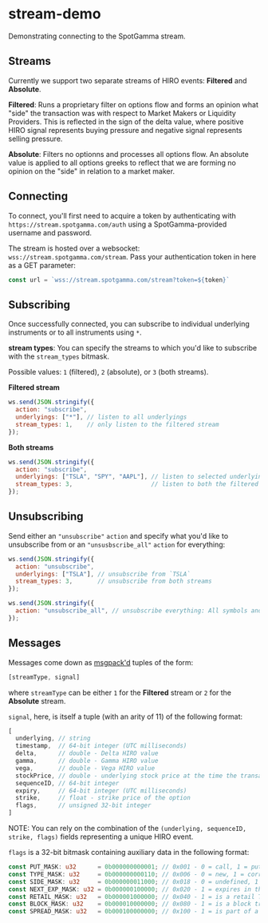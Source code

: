 # stream-demo
Demonstrating connecting to the SpotGamma stream.

## Streams
Currently we support two separate streams of HIRO events: **Filtered** and **Absolute**.

**Filtered**: Runs a proprietary filter on options flow  and forms an opinion what "side" the transaction was with respect to Market Makers or Liquidity Providers.  This is  reflected in the sign of the delta value, where positive HIRO signal represents buying pressure and negative signal represents selling pressure.

**Absolute**: Filters no optionns and processes all options flow.  An absolute value is applied to all options greeks to reflect that we are forming no opinion on the "side" in relation to a market maker.

## Connecting
To connect, you'll first need to acquire a token by authenticating with `https://stream.spotgamma.com/auth` using a SpotGamma-provided username and password.

The stream is hosted over a websocket: `wss://stream.spotgamma.com/stream`.
Pass your authentication token in here as a GET parameter:
```js
const url = `wss://stream.spotgamma.com/stream?token=${token}`
```

## Subscribing
Once successfully connected, you can subscribe to individual underlying instruments or to all instruments using `*`.

**stream types**:
You can specify the streams to which you'd like to subscribe with the `stream_types` bitmask.

Possible values: `1` (filtered), `2` (absolute), or `3` (both streams).

**Filtered stream**
```js
ws.send(JSON.stringify({
  action: "subscribe",
  underlyings: ["*"], // listen to all underlyings
  stream_types: 1,    // only listen to the filtered stream
});
```

**Both streams**
```js
ws.send(JSON.stringify({
  action: "subscribe",
  underlyings: ["TSLA", "SPY", "AAPL"], // listen to selected underlyings
  stream_types: 3,                      // listen to both the filtered and "absolute" stream
});
```

## Unsubscribing
Send either an `"unsubscribe"` `action` and specify what you'd like to unsubscribe from or an `"unsusbscribe_all"` `action` for everything:
```js
ws.send(JSON.stringify({
  action: "unsubscribe",
  underlyings: ["TSLA"], // unsubscribe from `TSLA`
  stream_types: 3,       // unsubscribe from both streams
});
```

```js
ws.send(JSON.stringify({
  action: "unsubscribe_all", // unsubscribe everything: All symbols and all streams
});
```

## Messages
Messages come down as [msgpack'd](https://msgpack.org/index.html) tuples of the form:
```JavaScript
[streamType, signal]
```
where `streamType` can be either `1` for the **Filtered** stream or `2` for the **Absolute** stream.

`signal`, here, is itself a tuple (with an arity of 11) of the following format:
```js
[
  underlying, // string
  timestamp,  // 64-bit integer (UTC milliseconds)
  delta,      // double - Delta HIRO value
  gamma,      // double - Gamma HIRO value
  vega,       // double - Vega HIRO value
  stockPrice, // double - underlying stock price at the time the transaction took place
  sequenceID, // 64-bit integer
  expiry,     // 64-bit integer (UTC milliseconds)
  strike,     // float - strike price of the option
  flags,      // unsigned 32-bit integer
]
```

NOTE: You can rely on the combination of the `(underlying, sequenceID, strike, flags)` fields representing a unique HIRO event.

`flags` is a 32-bit bitmask containing auxiliary data in the following format:
```rust
const PUT_MASK: u32      = 0b000000000001; // 0x001 - 0 = call, 1 = put
const TYPE_MASK: u32     = 0b000000000110; // 0x006 - 0 = new, 1 = correction, 2 = cancel
const SIDE_MASK: u32     = 0b000000011000; // 0x018 - 0 = undefined, 1 = buy, 2 = sell
const NEXT_EXP_MASK: u32 = 0b000000100000; // 0x020 - 1 = expires in the next or nearest expiration
const RETAIL_MASK: u32   = 0b000001000000; // 0x040 - 1 = is a retail Time & Sale
const BLOCK_MASK: u32    = 0b000010000000; // 0x080 - 1 = is a block trade
const SPREAD_MASK: u32   = 0b000100000000; // 0x100 - 1 = is part of a spread leg
```

